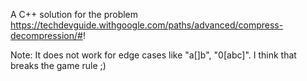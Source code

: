 A C++ solution for the problem https://techdevguide.withgoogle.com/paths/advanced/compress-decompression/#!

Note: It does not work for edge cases like "a[]b", "0[abc]". I think that breaks the game rule ;)

